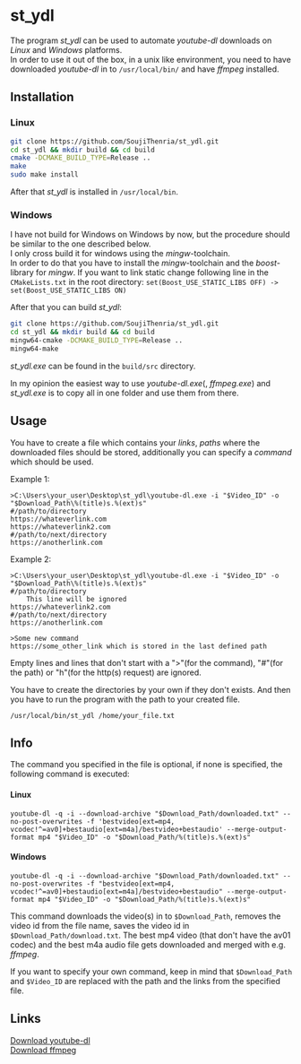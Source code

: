 # st_ydl

The program *st_ydl* can be used to automate *youtube-dl* downloads on *Linux* and *Windows* platforms.  
In order to use it out of the box, in a unix like environment, you need to have downloaded *youtube-dl* in to `/usr/local/bin/` and have *ffmpeg* installed.  

## Installation
### Linux

```bash
git clone https://github.com/SoujiThenria/st_ydl.git
cd st_ydl && mkdir build && cd build
cmake -DCMAKE_BUILD_TYPE=Release ..
make
sudo make install
````
After that *st_ydl* is installed in `/usr/local/bin`.

### Windows

I have not build for Windows on Windows by now, but the procedure should be similar to the one described below.  
I only cross build it for windows using the *mingw*-toolchain.  
In order to do that you have to install the *mingw*-toolchain and the *boost*-library for *mingw*. If you want to link static change following line in the `CMakeLists.txt` in the root directory:
`set(Boost_USE_STATIC_LIBS OFF) -> set(Boost_USE_STATIC_LIBS ON)` 

After that you can build *st_ydl*:
```bash
git clone https://github.com/SoujiThenria/st_ydl.git
cd st_ydl && mkdir build && cd build
mingw64-cmake -DCMAKE_BUILD_TYPE=Release ..
mingw64-make
```
*st_ydl.exe* can be found in the `build/src` directory.  

In my opinion the easiest way to use *youtube-dl.exe*(, *ffmpeg.exe*) and *st_ydl.exe* is to copy all in one folder and use them from there.

## Usage

You have to create a file which contains your *links*, *paths* where the downloaded files should be stored, additionally you can specify a *command* which should be used.

Example 1:
```text
>C:\Users\your_user\Desktop\st_ydl\youtube-dl.exe -i "$Video_ID" -o "$Download_Path\%(title)s.%(ext)s"
#/path/to/directory
https://whateverlink.com
https://whateverlink2.com
#/path/to/next/directory
https://anotherlink.com
````

Example 2:
```text
>C:\Users\your_user\Desktop\st_ydl\youtube-dl.exe -i "$Video_ID" -o "$Download_Path\%(title)s.%(ext)s"
#/path/to/directory
    This line will be ignored
https://whateverlink2.com
#/path/to/next/directory
https://anotherlink.com

>Some new command
https://some_other_link which is stored in the last defined path
````

Empty lines and lines that don't start with a ">"(for the command), "#"(for the path) or "h"(for the http(s) request) are ignored. 

You have to create the directories by your own if they don't exists. And then you have to run the program with the path to your created file.  

`/usr/local/bin/st_ydl /home/your_file.txt`

## Info
The command you specified in the file is optional, if none is specified, the following command is executed:   

#### Linux
```
youtube-dl -q -i --download-archive "$Download_Path/downloaded.txt" --no-post-overwrites -f 'bestvideo[ext=mp4, vcodec!^=av0]+bestaudio[ext=m4a]/bestvideo+bestaudio' --merge-output-format mp4 "$Video_ID" -o "$Download_Path/%(title)s.%(ext)s"
```
#### Windows
```
youtube-dl -q -i --download-archive "$Download_Path/downloaded.txt" --no-post-overwrites -f "bestvideo[ext=mp4, vcodec!^=av0]+bestaudio[ext=m4a]/bestvideo+bestaudio" --merge-output-format mp4 "$Video_ID" -o "$Download_Path/%(title)s.%(ext)s"
```

This command downloads the video(s) in to `$Download_Path`, removes the video id from the file name, saves the video id in `$Download_Path/download.txt`. The best mp4 video (that don't have the av01 codec) and the best m4a audio file gets downloaded and merged with e.g. *ffmpeg*.

If you want to specify your own command, keep in mind that `$Download_Path` and `$Video_ID` are replaced with the path and the links from the specified file.  

## Links
[Download youtube-dl](http://ytdl-org.github.io/youtube-dl/download.html)  
[Download ffmpeg](https://ffmpeg.org/download.html)
